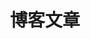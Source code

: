 ---
title: "博客文章"
description: "Wheel of Heaven网站的文章版块包含了深入探讨网站核心主题的多样化写作集合。对于希望通过精心研究且撰写引人入胜的内容来拓展对网站探索人类宇宙联系和起源理解的读者来说，这一版块是理想的选择。"
---